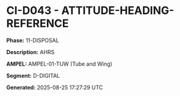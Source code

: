 # CI-D043 - ATTITUDE-HEADING-REFERENCE

**Phase:** 11-DISPOSAL

**Description:** AHRS

**AMPEL:** AMPEL-01-TUW (Tube and Wing)

**Segment:** D-DIGITAL

**Generated:** 2025-08-25 17:27:29 UTC
